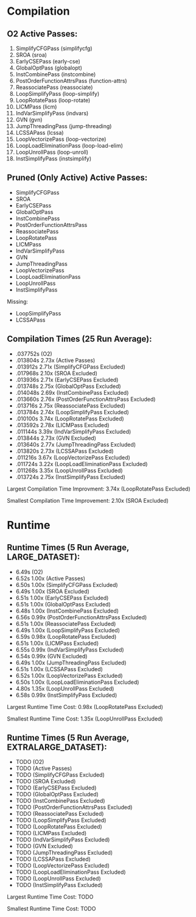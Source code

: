 # Compilation

## O2 Active Passes: 
1. SimplifyCFGPass (simplifycfg)
2. SROA (sroa)
3. EarlyCSEPass (early-cse)
4. GlobalOptPass (globalopt)
5. InstCombinePass (instcombine)
6. PostOrderFunctionAttrsPass (function-attrs)
7. ReassociatePass (reassociate)
8. LoopSimplifyPass (loop-simplify)
9. LoopRotatePass (loop-rotate)
10. LICMPass (licm)
11. IndVarSimplifyPass (indvars)
12. GVN (gvn)
13. JumpThreadingPass (jump-threading)
14. LCSSAPass (lcssa)
15. LoopVectorizePass (loop-vectorize)
16. LoopLoadEliminationPass (loop-load-elim)
17. LoopUnrollPass (loop-unroll)
18. InstSimplifyPass (instsimplify)

## Pruned (Only Active) Active Passes:
* SimplifyCFGPass
* SROA
* EarlyCSEPass
* GlobalOptPass
* InstCombinePass
* PostOrderFunctionAttrsPass
* ReassociatePass
* LoopRotatePass
* LICMPass
* IndVarSimplifyPass
* GVN
* JumpThreadingPass
* LoopVectorizePass
* LoopLoadEliminationPass
* LoopUnrollPass
* InstSimplifyPass

Missing:
* LoopSimplifyPass
* LCSSAPass

## Compilation Times (25 Run Average):
* .037752s (O2)
* .013804s 2.73x (Active Passes)
* .013912s 2.71x (SimplifyCFGPass Excluded)
* .017968s 2.10x (SROA Excluded)
* .013936s 2.71x (EarlyCSEPass Excluded)
* .013748s 2.75x (GlobalOptPass Excluded)
* .014048s 2.69x (InstCombinePass Excluded)
* .013660s 2.76x (PostOrderFunctionAttrsPass Excluded)
* .013716s 2.75x (ReassociatePass Excluded)
* .013784s 2.74x (LoopSimplifyPass Excluded)
* .010100s 3.74x (LoopRotatePass Excluded)
* .013592s 2.78x (LICMPass Excluded)
* .011144s 3.39x (IndVarSimplifyPass Excluded)
* .013844s 2.73x (GVN Excluded)
* .013640s 2.77x (JumpThreadingPass Excluded)
* .013820s 2.73x (LCSSAPass Excluded)
* .011216s 3.67x (LoopVectorizePass Excluded)
* .011724s 3.22x (LoopLoadEliminationPass Excluded)
* .011268s 3.35x (LoopUnrollPass Excluded)
* .013724s 2.75x (InstSimplifyPass Excluded)

Largest Compilation Time Improvment: 3.74x (LoopRotatePass Excluded)

Smallest Compilation Time Improvement: 2.10x (SROA Excluded)

# Runtime

## Runtime Times (5 Run Average, LARGE_DATASET):
* 6.49s (O2)
* 6.52s 1.00x (Active Passes)
* 6.50s 1.00x (SimplifyCFGPass Excluded)
* 6.49s 1.00x (SROA Excluded)
* 6.51s 1.00x (EarlyCSEPass Excluded)
* 6.51s 1.00x (GlobalOptPass Excluded)
* 6.48s 1.00x (InstCombinePass Excluded)
* 6.56s 0.99x (PostOrderFunctionAttrsPass Excluded)
* 6.51s 1.00x (ReassociatePass Excluded)
* 6.49s 1.00x (LoopSimplifyPass Excluded)
* 6.59s 0.98x (LoopRotatePass Excluded)
* 6.51s 1.00x (LICMPass Excluded)
* 6.55s 0.99x (IndVarSimplifyPass Excluded)
* 6.54s 0.99x (GVN Excluded)
* 6.49s 1.00x (JumpThreadingPass Excluded)
* 6.51s 1.00x (LCSSAPass Excluded)
* 6.52s 1.00x (LoopVectorizePass Excluded)
* 6.50s 1.00x (LoopLoadEliminationPass Excluded)
* 4.80s 1.35x (LoopUnrollPass Excluded)
* 6.58s 0.99x (InstSimplifyPass Excluded)
 
Largest Runtime Time Cost: 0.98x (LoopRotatePass Excluded)

Smallest Runtime Time Cost: 1.35x (LoopUnrollPass Excluded)

## Runtime Times (5 Run Average, EXTRALARGE_DATASET):
* TODO (O2)
* TODO (Active Passes)
* TODO (SimplifyCFGPass Excluded)
* TODO (SROA Excluded)
* TODO (EarlyCSEPass Excluded)
* TODO (GlobalOptPass Excluded)
* TODO (InstCombinePass Excluded)
* TODO (PostOrderFunctionAttrsPass Excluded)
* TODO (ReassociatePass Excluded)
* TODO (LoopSimplifyPass Excluded)
* TODO (LoopRotatePass Excluded)
* TODO (LICMPass Excluded)
* TODO (IndVarSimplifyPass Excluded)
* TODO (GVN Excluded)
* TODO (JumpThreadingPass Excluded)
* TODO (LCSSAPass Excluded)
* TODO (LoopVectorizePass Excluded)
* TODO (LoopLoadEliminationPass Excluded)
* TODO (LoopUnrollPass Excluded)
* TODO (InstSimplifyPass Excluded)
 
Largest Runtime Time Cost: TODO

Smallest Runtime Time Cost: TODO

